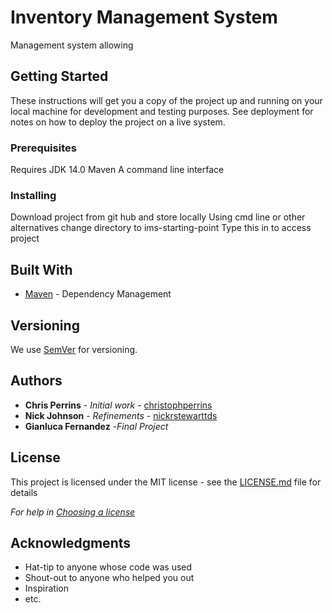 
# Inventory Management System

Management system allowing 

## Getting Started

These instructions will get you a copy of the project up and running on your local machine for development and testing purposes. See deployment for notes on how to deploy the project on a live system.

### Prerequisites
Requires JDK 14.0
Maven
A command line interface

### Installing
Download project from git hub and store locally
Using cmd line or other alternatives change directory to ims-starting-point
Type this in to access project

## Built With

* [Maven](https://maven.apache.org/) - Dependency Management

## Versioning

We use [SemVer](http://semver.org/) for versioning.

## Authors

* **Chris Perrins** - *Initial work* - [christophperrins](https://github.com/christophperrins)
* **Nick Johnson** - *Refinements* - [nickrstewarttds](https://github.com/nickrstewarttds)
* **Gianluca Fernandez** -*Final Project*

## License

This project is licensed under the MIT license - see the [LICENSE.md](LICENSE.md) file for details 

*For help in [Choosing a license](https://choosealicense.com/)*

## Acknowledgments

* Hat-tip to anyone whose code was used
* Shout-out to anyone who helped you out
* Inspiration
* etc.
